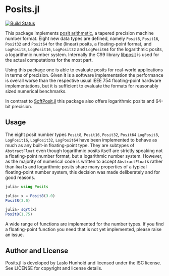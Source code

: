 # Posits.jl

[![Build Status](https://github.com/takum-arithmetic/Posits.jl/actions/workflows/CI.yml/badge.svg?branch=master)](https://github.com/takum-arithmetic/Posits.jl/actions/workflows/CI.yml?query=branch%3Amaster)

This package implements [posit arithmetic](https://posithub.org/docs/posit_standard-2.pdf), a tapered
precision machine number format. Eight new data types are defined, namely
`Posit8`, `Posit16`, `Posit32` and `Posit64` for the (linear) posits,
a floating-point format, and `LogPosit8`, `LogPosit16`,
`LogPosit32` and `LogPosit64` for the logarithmic posits, a logarithmic
number system. Internally the C99 library
[libposit](https://github.com/takum-arithmetic/libposit) is used for the
actual computations for the most part.

Using this package one is able to evaluate posits for real-world applications
in terms of precision. Given it is a software implementation the performance
is overall worse than the respective usual IEEE 754 floating-point hardware
implementations, but it is sufficient to evaluate the formats for reasonably
sized numerical benchmarks.

In contrast to [SoftPosit.jl](https://github.com/milankl/SoftPosit.jl) this
package also offers logarithmic posits and 64-bit precision.

## Usage

The eight posit number types `Posit8`, `Posit16`, `Posit32`, `Posit64`
`LogPosit8`, `LogPosit16`, `LogPosit32`, `LogPosit64`
have been implemented to behave as much as any built-in floating-point
type. They are subtypes of `AbstractFloat` even though logarithmic posits itself
are strictly speaking not a floating-point number format, but a
logarithmic number system. However, as the majority of numerical code is
written to accept `AbstractFloat`s rather than `Real`s and logarithmic
posits share many properties of a typical floating-point number system,
this decision was made deliberately and for good reasons.

```julia
julia> using Posits

julia> x = Posit8(3.0)
Posit8(3.0)

julia> sqrt(x)
Posit8(1.75)
```

A wide range of functions are implemented for the number types. If you find
a floating-point function you need that is not yet implemented, please raise
an issue.

## Author and License

Posits.jl is developed by Laslo Hunhold and licensed under the ISC
license. See LICENSE for copyright and license details.
